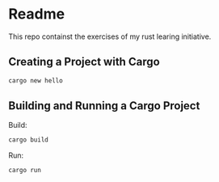# Readme

This repo containst the exercises of my rust learing initiative.

## Creating a Project with Cargo

```sh
cargo new hello
```

## Building and Running a Cargo Project
Build:
```sh
cargo build
```
Run:
```sh
cargo run
```